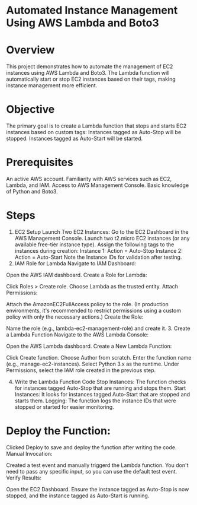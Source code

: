 # Automated Instance Management Using AWS Lambda and Boto3

# Overview

This project demonstrates how to automate the management of EC2 instances using AWS Lambda and Boto3. 
The Lambda function will automatically start or stop EC2 instances based on their tags, making instance management more efficient.

# Objective
The primary goal is to create a Lambda function that stops and starts EC2 instances based on custom tags:
Instances tagged as Auto-Stop will be stopped.
Instances tagged as Auto-Start will be started.

# Prerequisites
An active AWS account.
Familiarity with AWS services such as EC2, Lambda, and IAM.
Access to AWS Management Console.
Basic knowledge of Python and Boto3.

# Steps 
1. EC2 Setup
Launch Two EC2 Instances:
Go to the EC2 Dashboard in the AWS Management Console.
Launch two t2.micro EC2 instances (or any available free-tier instance type).
Assign the following tags to the instances during creation:
Instance 1: Action = Auto-Stop
Instance 2: Action = Auto-Start
Note the Instance IDs for validation after testing.
2. IAM Role for Lambda
Navigate to IAM Dashboard:

Open the AWS IAM dashboard.
Create a Role for Lambda:

Click Roles > Create role.
Choose Lambda as the trusted entity.
Attach Permissions:

Attach the AmazonEC2FullAccess policy to the role. (In production environments, it's recommended to restrict permissions using a custom policy with only the necessary actions.)
Create the Role:

Name the role (e.g., lambda-ec2-management-role) and create it.
3. Create a Lambda Function
Navigate to the AWS Lambda Console:

Open the AWS Lambda dashboard.
Create a New Lambda Function:

Click Create function.
Choose Author from scratch.
Enter the function name (e.g., manage-ec2-instances).
Select Python 3.x as the runtime.
Under Permissions, select the IAM role created in the previous step.

4. Write the Lambda Function Code
  Stop Instances: The function checks for instances tagged Auto-Stop that are running and stops them.
  Start Instances: It looks for instances tagged Auto-Start that are stopped and starts them.
  Logging: The function logs the instance IDs that were stopped or started for easier monitoring.


# Deploy the Function:

Clicked Deploy to save and deploy the function after writing the code.
Manual Invocation:

Created a test event and manually triggerd the Lambda function.
You don't need to pass any specific input, so you can use the default test event.
Verify Results:

Open the EC2 Dashboard.
Ensure the instance tagged as Auto-Stop is now stopped, and the instance tagged as Auto-Start is running.

